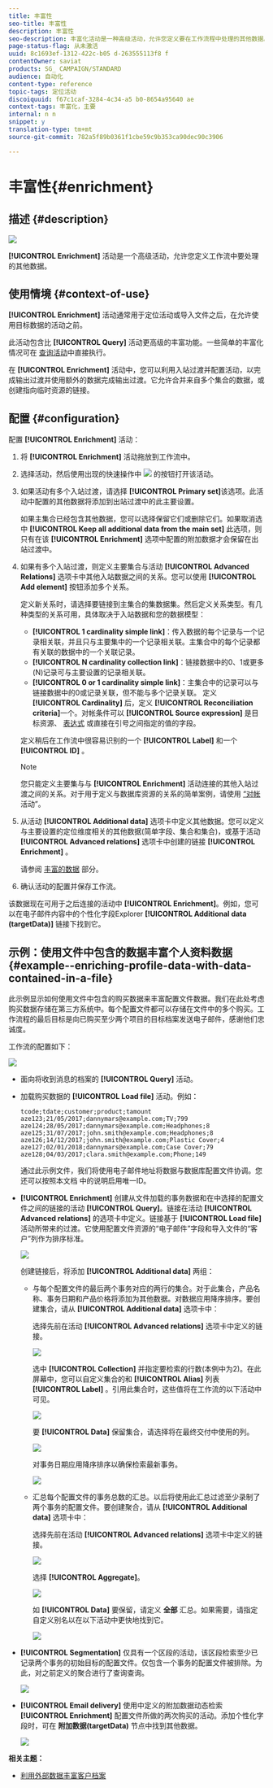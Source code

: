 ```yaml
---
title: 丰富性
seo-title: 丰富性
description: 丰富性
seo-description: 丰富化活动是一种高级活动，允许您定义要在工作流程中处理的其他数据。
page-status-flag: 从未激活
uuid: 8c1693ef-1312-422c-b05 d-263555113f8 f
contentOwner: saviat
products: SG_ CAMPAIGN/STANDARD
audience: 自动化
content-type: reference
topic-tags: 定位活动
discoiquuid: f67c1caf-3284-4c34-a5 b0-8654a95640 ae
context-tags: 丰富化，主要
internal: n n
snippet: y
translation-type: tm+mt
source-git-commit: 782a5f89b0361f1cbe59c9b353ca90dec90c3906

---
```



# 丰富性{#enrichment}

## 描述 {#description}

![](assets/enrichment.png)

**[!UICONTROL Enrichment]** 活动是一个高级活动，允许您定义工作流中要处理的其他数据。

## 使用情境 {#context-of-use}

**[!UICONTROL Enrichment]** 活动通常用于定位活动或导入文件之后，在允许使用目标数据的活动之前。

此活动包含比 **[!UICONTROL Query]** 活动更高级的丰富功能。一些简单的丰富化情况可在 [查询活动](../../automating/using/query.md#enriching-data)中直接执行。

在 **[!UICONTROL Enrichment]** 活动中，您可以利用入站过渡并配置活动，以完成输出过渡并使用额外的数据完成输出过渡。它允许合并来自多个集合的数据，或创建指向临时资源的链接。

## 配置 {#configuration}

配置 **[!UICONTROL Enrichment]** 活动：

1. 将 **[!UICONTROL Enrichment]** 活动拖放到工作流中。
1. 选择活动，然后使用出现的快速操作中 ![](assets/edit_darkgrey-24px.png) 的按钮打开该活动。
1. 如果活动有多个入站过渡，请选择 **[!UICONTROL Primary set]**&#x200B;该选项。此活动中配置的其他数据将添加到出站过渡中的此主要设置。

   如果主集合已经包含其他数据，您可以选择保留它们或删除它们。如果取消选中 **[!UICONTROL Keep all additional data from the main set]** 此选项，则只有在该 **[!UICONTROL Enrichment]** 选项中配置的附加数据才会保留在出站过渡中。

1. 如果有多个入站过渡，则定义主要集合与活动 **[!UICONTROL Advanced Relations]** 选项卡中其他入站数据之间的关系。您可以使用 **[!UICONTROL Add element]** 按钮添加多个关系。

   定义新关系时，请选择要链接到主集合的集数据集。然后定义关系类型。有几种类型的关系可用，具体取决于入站数据和您的数据模型：

   * **[!UICONTROL 1 cardinality simple link]**：传入数据的每个记录与一个记录相关联，并且只与主要集中的一个记录相关联。主集合中的每个记录都有关联的数据中的一个关联记录。
   * **[!UICONTROL N cardinality collection link]**：链接数据中的0、1或更多(N)记录可与主要设置的记录相关联。
   * **[!UICONTROL 0 or 1 cardinality simple link]**：主集合中的记录可以与链接数据中的0或记录关联，但不能与多个记录关联。
   定义 **[!UICONTROL Cardinality]** 后，定义 **[!UICONTROL Reconciliation criteria]**&#x200B;一个。对帐条件可以 **[!UICONTROL Source expression]** 是目标资源、 [表达式](../../automating/using/advanced-expression-editing.md) 或直接在引号之间指定的值的字段。

   定义稍后在工作流中很容易识别的一个 **[!UICONTROL Label]** 和一个 **[!UICONTROL ID]** 。

   >[!NOTE]
   >
   >您只能定义主要集与与 **[!UICONTROL Enrichment]** 活动连接的其他入站过渡之间的关系。对于用于定义与数据库资源的关系的简单案例，请使用 [“对帐](../../automating/using/reconciliation.md) 活动”。

1. 从活动 **[!UICONTROL Additional data]** 选项卡中定义其他数据。您可以定义与主要设置的定位维度相关的其他数据(简单字段、集合和集合)，或基于活动 **[!UICONTROL Advanced relations]** 选项卡中创建的链接 **[!UICONTROL Enrichment]** 。

   请参阅 [丰富的数据](../../automating/using/query.md#enriching-data) 部分。

1. 确认活动的配置并保存工作流。

该数据现在可用于之后连接的活动中 **[!UICONTROL Enrichment]**。例如，您可以在电子邮件内容中的个性化字段Explorer **[!UICONTROL Additional data (targetData)]** 链接下找到它。

## 示例：使用文件中包含的数据丰富个人资料数据 {#example--enriching-profile-data-with-data-contained-in-a-file}

此示例显示如何使用文件中包含的购买数据来丰富配置文件数据。我们在此处考虑购买数据存储在第三方系统中。每个配置文件都可以存储在文件中的多个购买。工作流程的最后目标是向已购买至少两个项目的目标档案发送电子邮件，感谢他们忠诚度。

工作流的配置如下：

![](assets/enrichment_example_workflow.png)

* 面向将收到消息的档案的 **[!UICONTROL Query]** 活动。
* 加载购买数据的 **[!UICONTROL Load file]** 活动。例如：

   ```
   tcode;tdate;customer;product;tamount
   aze123;21/05/2017;dannymars@example.com;TV;799
   aze124;28/05/2017;dannymars@example.com;Headphones;8
   aze125;31/07/2017;john.smith@example.com;Headphones;8
   aze126;14/12/2017;john.smith@example.com;Plastic Cover;4
   aze127;02/01/2018;dannymars@example.com;Case Cover;79
   aze128;04/03/2017;clara.smith@example.com;Phone;149
   ```

   通过此示例文件，我们将使用电子邮件地址将数据与数据库配置文件协调。您还可以按照本文档 [](../../developing/using/configuring-the-resource-s-data-structure.md#generating-a-unique-id-for-profiles-and-custom-resources)中的说明启用唯一ID。

* **[!UICONTROL Enrichment]** 创建从文件加载的事务数据和在中选择的配置文件之间的链接的活动 **[!UICONTROL Query]**。链接在活动 **[!UICONTROL Advanced relations]** 的选项卡中定义。链接基于 **[!UICONTROL Load file]** 活动所带来的过渡。它使用配置文件资源的“电子邮件”字段和导入文件的“客户”列作为排序标准。

   ![](assets/enrichment_example_workflow2.png)

   创建链接后，将添加 **[!UICONTROL Additional data]** 两组：

   * 与每个配置文件的最后两个事务对应的两行的集合。对于此集合，产品名称、事务日期和产品价格将添加为其他数据。对数据应用降序排序。要创建集合，请从 **[!UICONTROL Additional data]** 选项卡中：

      选择先前在活动 **[!UICONTROL Advanced relations]** 选项卡中定义的链接。

      ![](assets/enrichment_example_workflow3.png)

      选中 **[!UICONTROL Collection]** 并指定要检索的行数(本例中为2)。在此屏幕中，您可以自定义集合的和 **[!UICONTROL Alias]** 列表 **[!UICONTROL Label]** 。引用此集合时，这些值将在工作流的以下活动中可见。

      ![](assets/enrichment_example_workflow4.png)

      要 **[!UICONTROL Data]** 保留集合，请选择将在最终交付中使用的列。

      ![](assets/enrichment_example_workflow6.png)

      对事务日期应用降序排序以确保检索最新事务。

      ![](assets/enrichment_example_workflow7.png)

   * 汇总每个配置文件的事务总数的汇总。以后将使用此汇总过滤至少录制了两个事务的配置文件。要创建聚合，请从 **[!UICONTROL Additional data]** 选项卡中：

      选择先前在活动 **[!UICONTROL Advanced relations]** 选项卡中定义的链接。

      ![](assets/enrichment_example_workflow3.png)

      选择 **[!UICONTROL Aggregate]**。

      ![](assets/enrichment_example_workflow8.png)

      如 **[!UICONTROL Data]** 要保留，请定义 **全部** 汇总。如果需要，请指定自定义别名以在以下活动中更快地找到它。

      ![](assets/enrichment_example_workflow9.png)

* **[!UICONTROL Segmentation]** 仅具有一个区段的活动，该区段检索至少已记录两个事务的初始目标的配置文件。仅包含一个事务的配置文件被排除。为此，对之前定义的聚合进行了查询查询。

   ![](assets/enrichment_example_workflow5.png)

* **[!UICONTROL Email delivery]** 使用中定义的附加数据动态检索 **[!UICONTROL Enrichment]** 配置文件所做的两次购买的活动。添加个性化字段时，可在 **附加数据(targetData)** 节点中找到其他数据。

   ![](assets/enrichment_example_workflow10.png)

**相关主题：**

* [利用外部数据丰富客户档案](https://helpx.adobe.com/campaign/kb/simplify-campaign-management.html#Managedatatofuelengagingexperiences)

